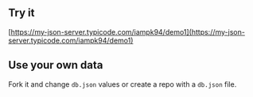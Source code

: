 ## Try it

[https://my-json-server.typicode.com/iampk94/demo1](https://my-json-server.typicode.com/iampk94/demo1)

## Use your own data

Fork it and change `db.json` values or create a repo with a `db.json` file.
